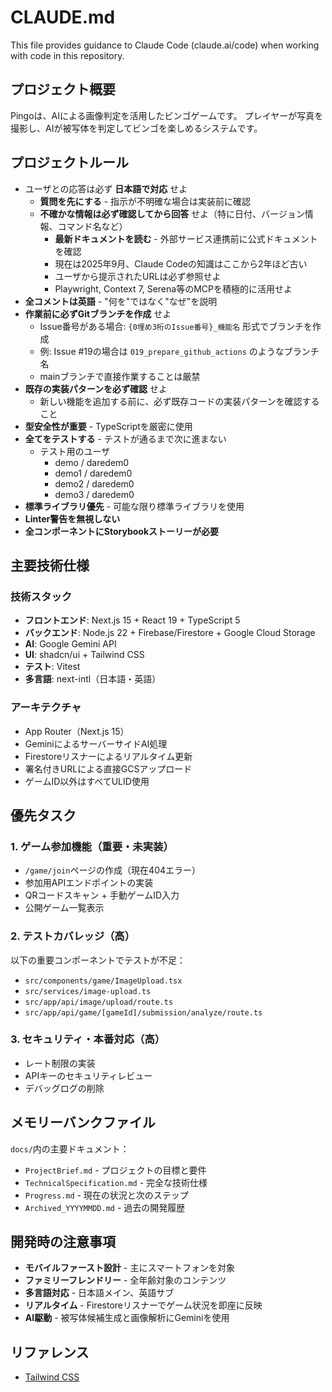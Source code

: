 # CLAUDE.md

This file provides guidance to Claude Code (claude.ai/code) when working with code in this repository.

## プロジェクト概要

Pingoは、AIによる画像判定を活用したビンゴゲームです。
プレイヤーが写真を撮影し、AIが被写体を判定してビンゴを楽しめるシステムです。

## プロジェクトルール

- ユーザとの応答は必ず **日本語で対応** せよ
  - **質問を先にする** - 指示が不明確な場合は実装前に確認
  - **不確かな情報は必ず確認してから回答** せよ（特に日付、バージョン情報、コマンド名など）
    - **最新ドキュメントを読む** - 外部サービス連携前に公式ドキュメントを確認
    - 現在は2025年9月、Claude Codeの知識はここから2年ほど古い
    - ユーザから提示されたURLは必ず参照せよ
    - Playwright, Context 7, Serena等のMCPを積極的に活用せよ
- **全コメントは英語** - "何を"ではなく"なぜ"を説明
- **作業前に必ずGitブランチを作成** せよ
  - Issue番号がある場合: `{0埋め3桁のIssue番号}_機能名` 形式でブランチを作成
  - 例: Issue #19の場合は `019_prepare_github_actions` のようなブランチ名
  - mainブランチで直接作業することは厳禁
- **既存の実装パターンを必ず確認** せよ
  - 新しい機能を追加する前に、必ず既存コードの実装パターンを確認すること
- **型安全性が重要** - TypeScriptを厳密に使用
- **全てをテストする** - テストが通るまで次に進まない
  - テスト用のユーザ
    - demo / daredem0
    - demo1 / daredem0
    - demo2 / daredem0
    - demo3 / daredem0
- **標準ライブラリ優先** - 可能な限り標準ライブラリを使用
- **Linter警告を無視しない**
- **全コンポーネントにStorybookストーリーが必要**

## 主要技術仕様

### 技術スタック

- **フロントエンド**: Next.js 15 + React 19 + TypeScript 5
- **バックエンド**: Node.js 22 + Firebase/Firestore + Google Cloud Storage  
- **AI**: Google Gemini API
- **UI**: shadcn/ui + Tailwind CSS
- **テスト**: Vitest
- **多言語**: next-intl（日本語・英語）

### アーキテクチャ

- App Router（Next.js 15）
- GeminiによるサーバーサイドAI処理
- Firestoreリスナーによるリアルタイム更新
- 署名付きURLによる直接GCSアップロード
- ゲームID以外はすべてULID使用

## 優先タスク

### 1. ゲーム参加機能（重要・未実装）

- `/game/join`ページの作成（現在404エラー）
- 参加用APIエンドポイントの実装
- QRコードスキャン + 手動ゲームID入力
- 公開ゲーム一覧表示

### 2. テストカバレッジ（高）

以下の重要コンポーネントでテストが不足：

- `src/components/game/ImageUpload.tsx`
- `src/services/image-upload.ts`
- `src/app/api/image/upload/route.ts`
- `src/app/api/game/[gameId]/submission/analyze/route.ts`

### 3. セキュリティ・本番対応（高）

- レート制限の実装
- APIキーのセキュリティレビュー
- デバッグログの削除

## メモリーバンクファイル

`docs/`内の主要ドキュメント：

- `ProjectBrief.md` - プロジェクトの目標と要件
- `TechnicalSpecification.md` - 完全な技術仕様  
- `Progress.md` - 現在の状況と次のステップ
- `Archived_YYYYMMDD.md` - 過去の開発履歴

## 開発時の注意事項

- **モバイルファースト設計** - 主にスマートフォンを対象
- **ファミリーフレンドリー** - 全年齢対象のコンテンツ
- **多言語対応** - 日本語メイン、英語サブ
- **リアルタイム** - Firestoreリスナーでゲーム状況を即座に反映
- **AI駆動** - 被写体候補生成と画像解析にGeminiを使用

## リファレンス

- [Tailwind CSS](https://tailwindcss.com/docs/installation/using-vite)
